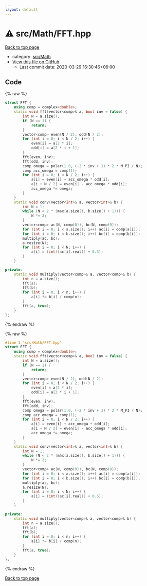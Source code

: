 ```yaml
---
layout: default
---
```


<!-- mathjax config similar to math.stackexchange -->
<script type="text/javascript" async
  src="https://cdnjs.cloudflare.com/ajax/libs/mathjax/2.7.5/MathJax.js?config=TeX-MML-AM_CHTML">
</script>
<script type="text/x-mathjax-config">
  MathJax.Hub.Config({
    TeX: { equationNumbers: { autoNumber: "AMS" }},
    tex2jax: {
      inlineMath: [ ['$','$'] ],
      processEscapes: true
    },
    "HTML-CSS": { matchFontHeight: false },
    displayAlign: "left",
    displayIndent: "2em"
  });
</script>

<script type="text/javascript" src="https://cdnjs.cloudflare.com/ajax/libs/jquery/3.4.1/jquery.min.js"></script>
<script src="https://cdn.jsdelivr.net/npm/jquery-balloon-js@1.1.2/jquery.balloon.min.js" integrity="sha256-ZEYs9VrgAeNuPvs15E39OsyOJaIkXEEt10fzxJ20+2I=" crossorigin="anonymous"></script>
<script type="text/javascript" src="../../../assets/js/copy-button.js"></script>
<link rel="stylesheet" href="../../../assets/css/copy-button.css" />


# :warning: src/Math/FFT.hpp

<a href="../../../index.html">Back to top page</a>

* category: <a href="../../../index.html#64f6d80a21cfb0c7e1026d02dde4f7fa">src/Math</a>
* <a href="{{ site.github.repository_url }}/blob/master/src/Math/FFT.hpp">View this file on GitHub</a>
    - Last commit date: 2020-03-29 16:30:46+09:00




## Code

<a id="unbundled"></a>
{% raw %}
```cpp
struct FFT {
    using comp = complex<double>;
    static void fft(vector<comp>& a, bool inv = false) {
        int N = a.size();
        if (N == 1) {
            return;
        }
        vector<comp> even(N / 2), odd(N / 2);
        for (int i = 0; i < N / 2; i++) {
            even[i] = a[2 * i];
            odd[i] = a[2 * i + 1];
        }
        fft(even, inv);
        fft(odd, inv);
        comp omega = polar(1.0, (-2 * inv + 1) * 2 * M_PI / N);
        comp acc_omega = comp(1);
        for (int i = 0; i < N / 2; i++) {
            a[i] = even[i] + acc_omega * odd[i];
            a[i + N / 2] = even[i] - acc_omega * odd[i];
            acc_omega *= omega;
        }
    }
    static void conv(vector<int>& a, vector<int>& b) {
        int N = 1;
        while (N < 2 * (max(a.size(), b.size() + 1))) {
            N *= 2;
        }
        vector<comp> ac(N, comp(0)), bc(N, comp(0));
        for (int i = 0; i < a.size(); i++) ac[i] = comp(a[i]);
        for (int i = 0; i < b.size(); i++) bc[i] = comp(b[i]);
        multiply(ac, bc);
        a.resize(N);
        for (int i = 0; i < N; i++) {
            a[i] = (int)(ac[i].real() + 0.5);
        }
    }

private:
    static void multiply(vector<comp>& a, vector<comp>& b) {
        int n = a.size();
        fft(a);
        fft(b);
        for (int i = 0; i < n; i++) {
            a[i] *= b[i] / comp(n);
        }
        fft(a, true);
    }
};

```
{% endraw %}

<a id="bundled"></a>
{% raw %}
```cpp
#line 1 "src/Math/FFT.hpp"
struct FFT {
    using comp = complex<double>;
    static void fft(vector<comp>& a, bool inv = false) {
        int N = a.size();
        if (N == 1) {
            return;
        }
        vector<comp> even(N / 2), odd(N / 2);
        for (int i = 0; i < N / 2; i++) {
            even[i] = a[2 * i];
            odd[i] = a[2 * i + 1];
        }
        fft(even, inv);
        fft(odd, inv);
        comp omega = polar(1.0, (-2 * inv + 1) * 2 * M_PI / N);
        comp acc_omega = comp(1);
        for (int i = 0; i < N / 2; i++) {
            a[i] = even[i] + acc_omega * odd[i];
            a[i + N / 2] = even[i] - acc_omega * odd[i];
            acc_omega *= omega;
        }
    }
    static void conv(vector<int>& a, vector<int>& b) {
        int N = 1;
        while (N < 2 * (max(a.size(), b.size() + 1))) {
            N *= 2;
        }
        vector<comp> ac(N, comp(0)), bc(N, comp(0));
        for (int i = 0; i < a.size(); i++) ac[i] = comp(a[i]);
        for (int i = 0; i < b.size(); i++) bc[i] = comp(b[i]);
        multiply(ac, bc);
        a.resize(N);
        for (int i = 0; i < N; i++) {
            a[i] = (int)(ac[i].real() + 0.5);
        }
    }

private:
    static void multiply(vector<comp>& a, vector<comp>& b) {
        int n = a.size();
        fft(a);
        fft(b);
        for (int i = 0; i < n; i++) {
            a[i] *= b[i] / comp(n);
        }
        fft(a, true);
    }
};

```
{% endraw %}

<a href="../../../index.html">Back to top page</a>


